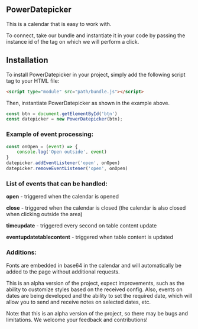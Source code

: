 ## PowerDatepicker

This is a calendar that is easy to work with.

To connect, take our bundle and instantiate it in your code by passing the instance id of the tag on which we will perform a click.

## Installation
To install PowerDatepicker in your project, simply add the following script tag to your HTML file:

```html
<script type="module" src="path/bundle.js"></script>
```

Then, instantiate PowerDatepicker as shown in the example above.

```javascript
const btn = document.getElementById('btn')
const datepicker = new PowerDatepicker(btn);
```

### Example of event processing:
```javascript
const onOpen = (event) => {
    console.log('Open outside', event)
}
datepicker.addEventListener('open', onOpen)
datepicker.removeEventListener('open', onOpen)
```

### List of events that can be handled:

**open** - triggered when the calendar is opened

**close** - triggered when the calendar is closed (the calendar is also closed when clicking outside the area)

**timeupdate** - triggered every second on table content update

**eventupdatetablecontent** - triggered when table content is updated

### Additions:

Fonts are embedded in base64 in the calendar and will automatically be added to the page without additional requests.

This is an alpha version of the project, expect improvements, such as the ability to customize styles based on the received config. Also, events on dates are being developed and the ability to set the required date, which will allow you to send and receive notes on selected dates, etc.



Note: that this is an alpha version of the project, so there may be bugs and limitations. We welcome your feedback and contributions!